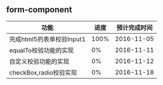 ## form-component
|            功能           | 进度 | 预计完成时间 |
|---------------------------|------|--------------|
| 完成html5的表单校验Input1 | 100% | 2016-11-05   |
| equalTo校验功能的实现     | 0%   | 2016-11-11   |
| 自定义校验功能的实现      | 0%   | 2016-11-12   |
| checkBox,radio校验实现    | 0%   | 2016-11-18   |

